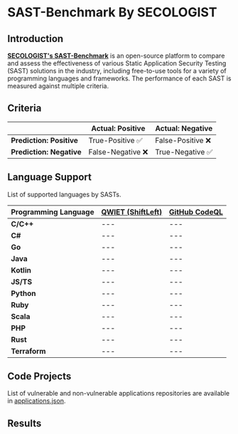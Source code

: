 # SAST-Benchmark By SECOLOGIST
## Introduction
[**SECOLOGIST's SAST-Benchmark**](https://www.secologist.com/sast-benchmark) is an open-source platform to compare and assess the effectiveness of various Static Application Security Testing (SAST) solutions in the industry, including free-to-use tools for a variety of programming languages and frameworks. The performance of each SAST is measured against multiple criteria.

## Criteria
|  | **Actual: Positive** | **Actual: Negative** |
| --- | --- | --- | 
| **Prediction: Positive** | True-Positive :white_check_mark: | False-Positive :x: |
| **Prediction: Negative** | False-Negative :x: | True-Negative :white_check_mark: |

## Language Support
List of supported languages by SASTs.

| **Programming Language** | [**QWIET (ShiftLeft)**](https://qwiet.ai/)  | [**GitHub CodeQL**](https://codeql.github.com/) |
| --- | --- | --- |
| **C/C++** | --- | --- |
| **C#** | --- | --- |
| **Go** | --- | --- |
| **Java** | --- | --- |
| **Kotlin** | --- | --- |
| **JS/TS** | --- | --- |
| **Python** | --- | --- |
| **Ruby** | --- | --- |
| **Scala** | --- | --- |
| **PHP** | --- | --- |
| **Rust** | --- | --- |
| **Terraform** | --- | --- |

## Code Projects
List of vulnerable and non-vulnerable applications repositories are available in [applications.json](applications.json).

## Results

